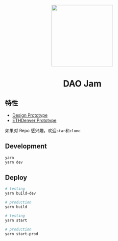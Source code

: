 <p align="center">
  <a href="#">
    <img width="200" src="https://ssimg.frontenduse.top/article/2020/04/07/90dc8d81582e395c7e25108c931d6aa7.png">
  </a>
</p>

<h1 align="center">DAO Jam</h1>
<div align="center">


</div>

## 特性

- [Design Prototype](https://lanhuapp.com/web/#/item/project/board?pid=3a87d3a5-8b98-48f8-9b0b-3502d5fad355)
- [ETHDenver Prototype](https://github.com/noctoid/daothon)

如果对 Repo 感兴趣，欢迎`star`和`clone`


## Development

```bash
yarn
yarn dev
```

## Deploy

```bash
# testing
yarn build-dev

# production
yarn build

# testing
yarn start

# production
yarn start-prod
```